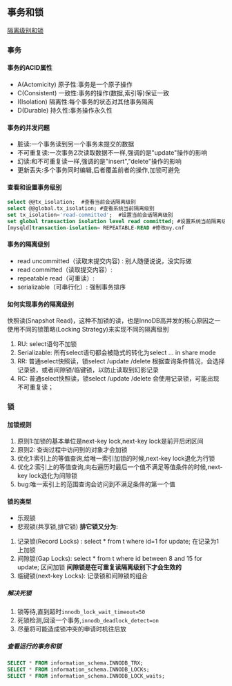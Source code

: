 ## 事务和锁

[隔离级别和锁](http://www.cnblogs.com/crazylqy/p/7611069.html)

### 事务

#### 事务的ACID属性
- A(Actomicity) 原子性:事务是一个原子操作
- C(Consistent) 一致性:事务的操作(数据,索引等)保证一致
- I(Isolation)  隔离性:每个事务的状态对其他事务隔离
- D(Durable)    持久性:事务操作永久性

#### 事务的并发问题

- 脏读:一个事务读到另一个事务未提交的数据
- 不可重复读:一次事务2次读取数据不一样,强调的是"update"操作的影响
- 幻读:和不可重复读一样,强调的是"insert","delete"操作的影响
- 更新丢失:多个事务同时编辑,后者覆盖前者的操作,加锁可避免

#### 查看和设置事务级别
```sql
select @@tx_isolation;  #查看当前会话隔离级别
select @@global.tx_isolation; #查看系统当前隔离级别
set tx_isolation='read-committed';  #设置当前会话隔离级别
set global transaction isolation level read committed; #设置系统当前隔离级别
[mysqld]transaction-isolation= REPEATABLE-READ #修改my.cnf
```
#### 事务的隔离级别
- read uncommitted（读取未提交内容) : 别人随便说说，没实际做
- read committed（读取提交内容）:
- repeatable read（可重读）:
- serializable（可串行化）: 强制事务排序

#### 如何实现事务的隔离级别
快照读(Snapshot Read)，这种不加锁的读，也是InnoDB高并发的核心原因之一
使用不同的锁策略(Locking Strategy)来实现不同的隔离级别
1. RU: select语句不加锁
2. Serializable: 所有select语句都会被隐式的转化为select ... in share mode
3. RR: 普通select快照读，锁select /update /delete 根据查询条件情况，会选择记录锁，或者间隙锁/临键锁，以防止读取到幻影记录
4. RC: 普通select快照读，锁select /update /delete 会使用记录锁，可能出现不可重复读；


### 锁

#### 加锁规则
1. 原则1:加锁的基本单位是next-key lock,next-key lock是前开后闭区间
2. 原则2: 查询过程中访问到的对象才会加锁
3. 优化1:索引上的等值查询,给唯一索引加锁的时候,next-key lock退化为行锁
4. 优化2:索引上的等值查询,向右遍历时最后一个值不满足等值条件的时候,next-key lock退化为间隙锁
5. bug:唯一索引上的范围查询会访问到不满足条件的第一个值

#### 锁的类型
- 乐观锁
- 悲观锁(共享锁,排它锁)
**排它锁又分为:**
1. 记录锁(Record Locks) : select * from t where id=1 for update; 在记录为1上加锁
2. 间隙锁(Gap Locks): select * from t where id between 8 and 15 for update; 区间加锁 **间隙锁是在可重复读隔离级别下才会生效的**
3. 临键锁(next-key Locks): 记录锁和间隙锁的组合

##### 解决死锁
1. 锁等待,直到超时`innodb_lock_wait_timeout=50`
2. 死锁检测,回滚一个事务,`innodb_deadlock_detect=on`
3. 尽量将可能造成锁冲突的申请时机往后放

##### 查看运行的事务和锁
```sql
SELECT * FROM information_schema.INNODB_TRX; 
SELECT * FROM information_schema.INNODB_LOCKs;
SELECT * FROM information_schema.INNODB_LOCK_waits;

```